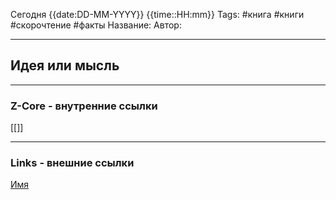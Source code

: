 Сегодня {{date:DD-MM-YYYY}} {{time::HH:mm}}
Tags: #книга #книги #скорочтение #факты
Название:
Автор:
___

## Идея или мысль

___
### Z-Core - внутренние ссылки
[[]]

____
### Links - внешние ссылки
[Имя](tut.by)